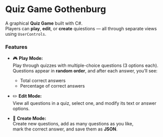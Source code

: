 # Quiz Game Gothenburg

A graphical **Quiz Game** built with C#.  
Players can **play**, **edit**, or **create** quiestions — all through separate views using `UserControls`.


### Features

- 🎮 **Play Mode:**  
  Play through quizzes with multiple-choice questions (3 options each).  
  Questions appear in **random order**, and after each answer, you’ll see:  
  - Total correct answers  
  - Percentage of correct answers

- ✏️ **Edit Mode:**  
  View all questions in a quiz, select one, and modify its text or answer options.

- 🧠 **Create Mode:**  
  Create new questions, add as many questions as you like,  
  mark the correct answer, and save them as **JSON**.
